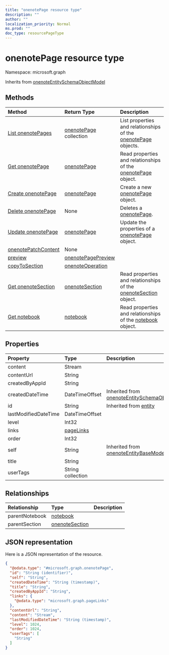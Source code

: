 ```yaml
---
title: "onenotePage resource type"
description: ""
author: ""
localization_priority: Normal
ms.prod: ""
doc_type: resourcePageType
---
```


# onenotePage resource type


Namespace: microsoft.graph




Inherits from [onenoteEntitySchemaObjectModel](../resources/onenoteentityschemaobjectmodel.md)

## Methods
|Method|Return Type|Description|
|:---|:---|:---|
|[List onenotePages](../api/onenotepage-list.md)|[onenotePage](../resources/onenotepage.md) collection|List properties and relationships of the [onenotePage](../resources/onenotepage.md) objects.|
|[Get onenotePage](../api/onenotepage-get.md)|[onenotePage](../resources/onenotepage.md)|Read properties and relationships of the [onenotePage](../resources/onenotepage.md) object.|
|[Create onenotePage](../api/onenotepage-create.md)|[onenotePage](../resources/onenotepage.md)|Create a new [onenotePage](../resources/onenotepage.md) object.|
|[Delete onenotePage](../api/onenotepage-delete.md)|None|Deletes a [onenotePage](../resources/onenotepage.md).|
|[Update onenotePage](../api/onenotepage-update.md)|[onenotePage](../resources/onenotepage.md)|Update the properties of a [onenotePage](../resources/onenotepage.md) object.|
|[onenotePatchContent](../api/onenotepage-onenotepatchcontent.md)|None||
|[preview](../api/onenotepage-preview.md)|[onenotePagePreview](../resources/onenotepagepreview.md)||
|[copyToSection](../api/onenotepage-copytosection.md)|[onenoteOperation](../resources/onenoteoperation.md)||
|[Get onenoteSection](../api/onenotesection-get.md)|[onenoteSection](../resources/onenotesection.md)|Read properties and relationships of the [onenoteSection](../resources/onenotesection.md) object.|
|[Get notebook](../api/notebook-get.md)|[notebook](../resources/notebook.md)|Read properties and relationships of the [notebook](../resources/notebook.md) object.|

## Properties
|Property|Type|Description|
|:---|:---|:---|
|content|Stream||
|contentUrl|String||
|createdByAppId|String||
|createdDateTime|DateTimeOffset| Inherited from [onenoteEntitySchemaObjectModel](../resources/onenoteentityschemaobjectmodel.md)|
|id|String| Inherited from [entity](../resources/entity.md)|
|lastModifiedDateTime|DateTimeOffset||
|level|Int32||
|links|[pageLinks](../resources/pagelinks.md)||
|order|Int32||
|self|String| Inherited from [onenoteEntityBaseModel](../resources/onenoteentitybasemodel.md)|
|title|String||
|userTags|String collection||

## Relationships
|Relationship|Type|Description|
|:---|:---|:---|
|parentNotebook|[notebook](../resources/notebook.md)||
|parentSection|[onenoteSection](../resources/onenotesection.md)||

## JSON representation
Here is a JSON representation of the resource.
<!-- {
  "blockType": "resource",
  "keyProperty": "id",
  "@odata.type": "microsoft.graph.onenotePage",
  "baseType": "microsoft.graph.onenoteEntitySchemaObjectModel",
  "openType": false
}
-->
``` json
{
  "@odata.type": "#microsoft.graph.onenotePage",
  "id": "String (identifier)",
  "self": "String",
  "createdDateTime": "String (timestamp)",
  "title": "String",
  "createdByAppId": "String",
  "links": {
    "@odata.type": "microsoft.graph.pageLinks"
  },
  "contentUrl": "String",
  "content": "Stream",
  "lastModifiedDateTime": "String (timestamp)",
  "level": 1024,
  "order": 1024,
  "userTags": [
    "String"
  ]
}
```

